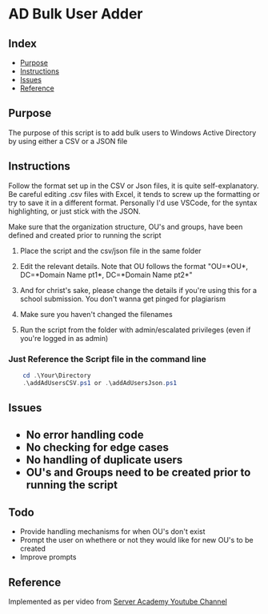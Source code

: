 <h1>AD Bulk User Adder</h1>

<h2>Index</h2>
<ul>
    <li><a href="#purpose">Purpose</a></li>
    <li><a href="#instructions">Instructions</a></li>
    <li><a href="#issues">Issues</a></li>
    <li><a href="#references">Reference</a></li>
</ul>

<h2 id="purpose">Purpose</h2>
<p>The purpose of this script is to add bulk users to Windows Active Directory by using either a CSV or a JSON file</p>

<h2 id="instructions">Instructions</h2>
<p>Follow the format set up in the CSV or Json files, it is quite self-explanatory. Be careful editing .csv files with Excel, it tends to screw up the formatting or try to save it in a different format. Personally I'd use VSCode, for the syntax highlighting, or just stick with the JSON.</p>
<p>Make sure that the organization structure, OU's and groups, have been defined and created prior to running the script</p>
<ol>
    <li><p>Place the script and the csv/json file in the same folder</p></li>
    <li><p>Edit the relevant details. Note that OU follows the format "OU=*OU*, DC=*Domain Name pt1*, DC=*Domain Name pt2*"</p></li>
    <li><p>And for christ's sake, please change the details if you're using this for a school submission. You don't wanna get pinged for plagiarism</p></li>
    <li><p>Make sure you haven't changed the filenames</p></li>
    <li><p>Run the script from the folder with admin/escalated privileges (even if you're logged in as admin)</p></li>
</ol>

<h3>Just Reference the Script file in the command line</h3>

```PowerShell
    cd .\Your\Directory
    .\addAdUsersCSV.ps1 or .\addAdUsersJson.ps1  
```

<h2 id="issues">Issues<h2>

<ul>
    <li>No error handling code</li>
    <li>No checking for edge cases</li>
    <li>No handling of duplicate users</li>
    <li>OU's and Groups need to be created prior to running the script</li>
</ul>

<h2>Todo</h2>
    <ul>
        <li>Provide handling mechanisms for when OU's don't exist</li>
        <li>Prompt the user on whethere or not they would like for new OU's to be created</li>
        <li>Improve prompts</li>
    </ul>

<h2 id="references">Reference</h2>
Implemented as per video from <a href="https://www.youtube.com/watch?v=9WAcQE-Q9xo">Server Academy Youtube Channel</a>
